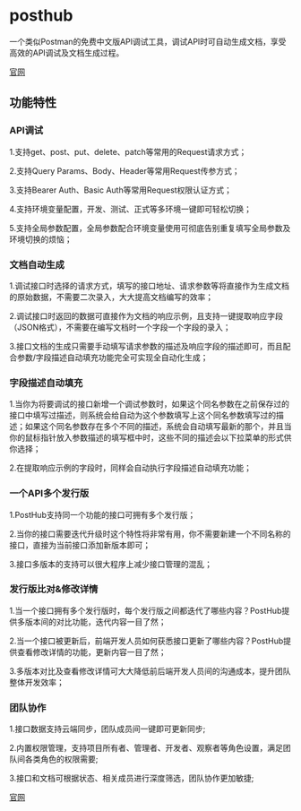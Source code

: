 # posthub
一个类似Postman的免费中文版API调试工具，调试API时可自动生成文档，享受高效的API调试及文档生成过程。

[官网](http://www.posthub.cn)

## 功能特性

### API调试

1.支持get、post、put、delete、patch等常用的Request请求方式；

2.支持Query Params、Body、Header等常用Request传参方式；

3.支持Bearer Auth、Basic Auth等常用Request权限认证方式；

4.支持环境变量配置，开发、测试、正式等多环境一键即可轻松切换；

5.支持全局参数配置，全局参数配合环境变量使用可彻底告别重复填写全局参数及环境切换的烦恼；

### 文档自动生成

1.调试接口时选择的请求方式，填写的接口地址、请求参数等将直接作为生成文档的原始数据，不需要二次录入，大大提高文档编写的效率；

2.调试接口时返回的数据可直接作为文档的响应示例，且支持一键提取响应字段（JSON格式），不需要在编写文档时一个字段一个字段的录入；

3.接口文档的生成只需要手动填写请求参数的描述及响应字段的描述即可，而且配合参数/字段描述自动填充功能完全可实现全自动化生成；

### 字段描述自动填充

1.当你为将要调试的接口新增一个调试参数时，如果这个同名参数在之前保存过的接口中填写过描述，则系统会给自动为这个参数填写上这个同名参数填写过的描述；如果这个同名参数存在多个不同的描述，系统会自动填写最新的那个，并且当你的鼠标指针放入参数描述的填写框中时，这些不同的描述会以下拉菜单的形式供你选择；

2.在提取响应示例的字段时，同样会自动执行字段描述自动填充功能；

### 一个API多个发行版

1.PostHub支持同一个功能的接口可拥有多个发行版；

2.当你的接口需要迭代升级时这个特性将非常有用，你不需要新建一个不同名称的接口，直接为当前接口添加新版本即可；

3.接口多版本的支持可以很大程序上减少接口管理的混乱；

### 发行版比对&修改详情

1.当一个接口拥有多个发行版时，每个发行版之间都迭代了哪些内容？PostHub提供多版本间的对比功能，迭代内容一目了然；

2.当一个接口被更新后，前端开发人员如何获悉接口更新了哪些内容？PostHub提供查看修改详情的功能，更新内容一目了然；

3.多版本对比及查看修改详情可大大降低前后端开发人员间的沟通成本，提升团队整体开发效率；

### 团队协作

1.接口数据支持云端同步，团队成员间一键即可更新同步;

2.内置权限管理，支持项目所有者、管理者、开发者、观察者等角色设置，满足团队间各类角色的权限需要;

3.接口和文档可根据状态、相关成员进行深度筛选，团队协作更加敏捷;

[官网](http://www.posthub.cn)
